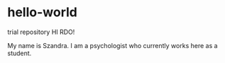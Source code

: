 # hello-world
trial repository
HI RDO!

My name is Szandra. I am a psychologist who currently works here as a student.
